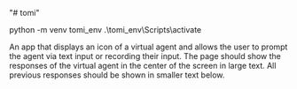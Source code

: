 "# tomi" 

python -m venv tomi_env
.\tomi_env\Scripts\activate



An app that displays an icon of a virtual agent and allows the user to prompt the agent via text input or recording their input. The page should show the responses of the virtual agent in the center of the screen in large text. All previous responses should be shown in smaller text below. 